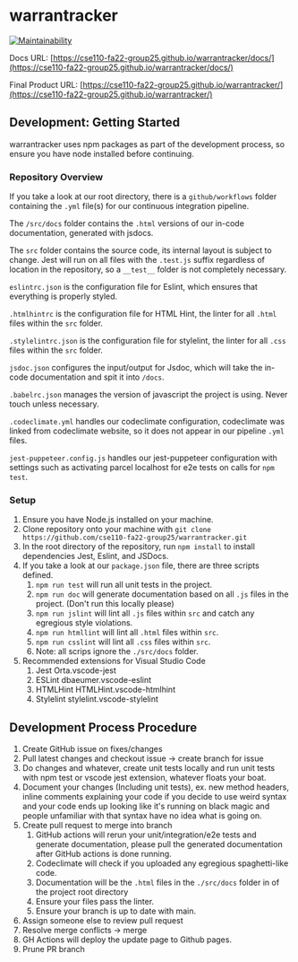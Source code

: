 # warrantracker

[![Maintainability](https://api.codeclimate.com/v1/badges/a9822f1d8f989e320345/maintainability)](https://codeclimate.com/github/cse110-fa22-group25/warrantracker/maintainability)

Docs URL: [https://cse110-fa22-group25.github.io/warrantracker/docs/](https://cse110-fa22-group25.github.io/warrantracker/docs/)

Final Product URL: [https://cse110-fa22-group25.github.io/warrantracker/](https://cse110-fa22-group25.github.io/warrantracker/)
## Development: Getting Started

warrantracker uses npm packages as part of the development process, so ensure you have
node installed before continuing.

### Repository Overview

If you take a look at our root directory, there is a `github/workflows` folder containing the `.yml`
file(s) for our continuous integration pipeline.

The `/src/docs` folder contains the `.html` versions of our in-code documentation, generated with jsdocs.

The `src` folder contains the source code, its internal layout is subject to change.
Jest will run on all files with the `.test.js` suffix regardless of location in the repository, so a `__test__` folder is not completely necessary.

`eslintrc.json` is the configuration file for Eslint, which ensures that everything is properly styled.

`.htmlhintrc` is the configuration file for HTML Hint, the linter for all `.html` files within the `src` folder.

`.stylelintrc.json` is the configuration file for stylelint, the linter for all `.css` files within the `src` folder.

`jsdoc.json` configures the input/output for Jsdoc, which will take the in-code documentation and spit it into `/docs`.

`.babelrc.json` manages the version of javascript the project is using. Never touch unless necessary.

`.codeclimate.yml` handles our codeclimate configuration, codeclimate was linked from codeclimate website, so it does not appear in our pipeline `.yml` files.

`jest-puppeteer.config.js` handles our jest-puppeteer configuration with settings such as activating parcel localhost for e2e tests on calls for `npm test`.

### Setup

1. Ensure you have Node.js installed on your machine.
2. Clone repository onto your machine with `git clone https://github.com/cse110-fa22-group25/warrantracker.git`
3. In the root directory of the repository, run `npm install` to install dependencies Jest, Eslint, and JSDocs.
4. If you take a look at our `package.json` file, there are three scripts defined.
   1. `npm run test` will run all unit tests in the project.
   2. `npm run doc` will generate documentation based on all `.js` files in the project. (Don't run this locally please)
   3. `npm run jslint` will lint all `.js` files within `src` and catch any egregious style violations.
   4. `npm run htmllint` will lint all `.html` files within `src`.
   5. `npm run csslint` will lint all `.css` files within `src`.
   6. Note: all scrips ignore the `./src/docs` folder.
5. Recommended extensions for Visual Studio Code
   1. Jest Orta.vscode-jest
   2. ESLint dbaeumer.vscode-eslint
   3. HTMLHint HTMLHint.vscode-htmlhint
   4. Stylelint stylelint.vscode-stylelint

## Development Process Procedure

1. Create GitHub issue on fixes/changes
2. Pull latest changes and checkout issue -> create branch for issue
3. Do changes and whatever, create unit tests locally and run unit tests with npm test or vscode jest extension, whatever floats your boat.
4. Document your changes (Including unit tests), ex. new method headers, inline comments explaining your code if you decide to use weird syntax and your code ends up looking like it's running on black magic and people unfamiliar with that syntax have no idea what is going on.
5. Create pull request to merge into branch
   1. GitHub actions will rerun your unit/integration/e2e tests and generate documentation, please pull the generated documentation after GitHub actions is done running.
   2. Codeclimate will check if you uploaded any egregious spaghetti-like code.
   3. Documentation will be the `.html` files in the `./src/docs` folder in of the project root directory
   4. Ensure your files pass the linter.
   5. Ensure your branch is up to date with main.
6. Assign someone else to review pull request
7. Resolve merge conflicts -> merge
8. GH Actions will deploy the update page to Github pages.
9. Prune PR branch
